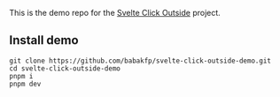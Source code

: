 This is the demo repo for the [Svelte Click Outside](https://github.com/babakfp/svelte-click-outside) project.

## Install demo
```
git clone https://github.com/babakfp/svelte-click-outside-demo.git
cd svelte-click-outside-demo
pnpm i
pnpm dev
```
